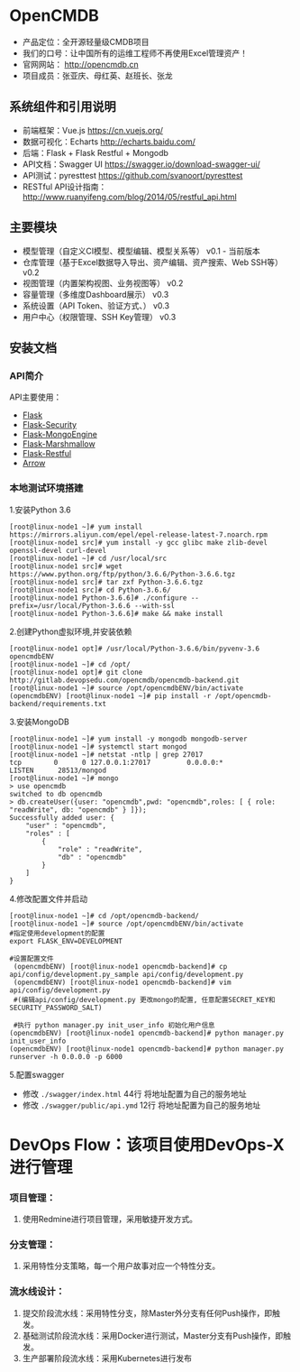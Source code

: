 # OpenCMDB
  - 产品定位：全开源轻量级CMDB项目
  - 我们的口号：让中国所有的运维工程师不再使用Excel管理资产！
  - 官网网站： http://opencmdb.cn
  - 项目成员：张亚庆、母红英、赵班长、张龙
  

## 系统组件和引用说明
 
- 前端框架：Vue.js https://cn.vuejs.org/ 
- 数据可视化：Echarts http://echarts.baidu.com/
- 后端：Flask + Flask Restful + Mongodb
- API文档：Swagger UI https://swagger.io/download-swagger-ui/
- API测试：pyresttest https://github.com/svanoort/pyresttest
- RESTful API设计指南： http://www.ruanyifeng.com/blog/2014/05/restful_api.html

## 主要模块

- 模型管理（自定义CI模型、模型编辑、模型关系等） v0.1 - 当前版本
- 仓库管理（基于Excel数据导入导出、资产编辑、资产搜索、Web SSH等） v0.2
- 视图管理（内置架构视图、业务视图等） v0.2
- 容量管理（多维度Dashboard展示） v0.3
- 系统设置（API Token、验证方式、） v0.3
- 用户中心（权限管理、SSH Key管理） v0.3


## 安装文档
    
### API简介

API主要使用：

- [Flask](http://flask.pocoo.org/)
- [Flask-Security](https://flask-security.readthedocs.io/en/latest/)
- [Flask-MongoEngine](http://docs.mongoengine.org/projects/flask-mongoengine/en/latest/)
- [Flask-Marshmallow](https://flask-marshmallow.readthedocs.io/en/latest/)
- [Flask-Restful](https://flask-restful.readthedocs.io/en/latest/)
- [Arrow](http://arrow.readthedocs.io/en/latest/)

### 本地测试环境搭建


1.安装Python 3.6

```
[root@linux-node1 ~]# yum install https://mirrors.aliyun.com/epel/epel-release-latest-7.noarch.rpm
[root@linux-node1 src]# yum install -y gcc glibc make zlib-devel openssl-devel curl-devel
[root@linux-node1 ~]# cd /usr/local/src
[root@linux-node1 src]# wget https://www.python.org/ftp/python/3.6.6/Python-3.6.6.tgz
[root@linux-node1 src]# tar zxf Python-3.6.6.tgz
[root@linux-node1 src]# cd Python-3.6.6/
[root@linux-node1 Python-3.6.6]# ./configure --prefix=/usr/local/Python-3.6.6 --with-ssl
[root@linux-node1 Python-3.6.6]# make && make install
```

2.创建Python虚拟环境,并安装依赖

```
[root@linux-node1 opt]# /usr/local/Python-3.6.6/bin/pyvenv-3.6 opencmdbENV
[root@linux-node1 ~]# cd /opt/
[root@linux-node1 opt]# git clone http://gitlab.devopsedu.com/opencmdb/opencmdb-backend.git
[root@linux-node1 ~]# source /opt/opencmdbENV/bin/activate
(opencmdbENV) [root@linux-node1 ~]# pip install -r /opt/opencmdb-backend/requirements.txt 

```

3.安装MongoDB

```
[root@linux-node1 ~]# yum install -y mongodb mongodb-server
[root@linux-node1 ~]# systemctl start mongod
[root@linux-node1 ~]# netstat -ntlp | grep 27017
tcp        0      0 127.0.0.1:27017         0.0.0.0:*               LISTEN      28513/mongod
[root@linux-node1 ~]# mongo
> use opencmdb
switched to db opencmdb
> db.createUser({user: "opencmdb",pwd: "opencmdb",roles: [ { role: "readWrite", db: "opencmdb" } ]});
Successfully added user: {
	"user" : "opencmdb",
	"roles" : [
		{
			"role" : "readWrite",
			"db" : "opencmdb"
		}
	]
}

```

4.修改配置文件并启动


```
[root@linux-node1 ~]# cd /opt/opencmdb-backend/
[root@linux-node1 ~]# source /opt/opencmdbENV/bin/activate
#指定使用development的配置
export FLASK_ENV=DEVELOPMENT

#设置配置文件
 (opencmdbENV) [root@linux-node1 opencmdb-backend]# cp api/config/development.py_sample api/config/development.py
 (opencmdbENV) [root@linux-node1 opencmdb-backend]# vim api/config/development.py
 #(编辑api/config/development.py 更改mongo的配置, 任意配置SECRET_KEY和SECURITY_PASSWORD_SALT)

 #执行 python manager.py init_user_info 初始化用户信息
(opencmdbENV) [root@linux-node1 opencmdb-backend]# python manager.py init_user_info
(opencmdbENV) [root@linux-node1 opencmdb-backend]# python manager.py runserver -h 0.0.0.0 -p 6000

```

5.配置swagger

- 修改 `./swagger/index.html` 44行 将地址配置为自己的服务地址
- 修改 `./swagger/public/api.ymd` 12行 将地址配置为自己的服务地址


# DevOps Flow：该项目使用DevOps-X进行管理

### 项目管理：
1. 使用Redmine进行项目管理，采用敏捷开发方式。

### 分支管理：

1. 采用特性分支策略，每一个用户故事对应一个特性分支。

### 流水线设计：

1. 提交阶段流水线：采用特性分支，除Master外分支有任何Push操作，即触发。
2. 基础测试阶段流水线：采用Docker进行测试，Master分支有Push操作，即触发。
3. 生产部署阶段流水线：采用Kubernetes进行发布
 
